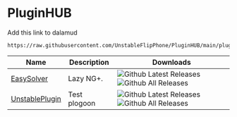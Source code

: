 # PluginHUB

Add this link to dalamud

```
https://raw.githubusercontent.com/UnstableFlipPhone/PluginHUB/main/pluginmaster.json
```

| Name                                                         | Description                                                  | Downloads                                                    |
| ------------------------------------------------------------ | ------------------------------------------------------------ | ------------------------------------------------------------ |
| [EasySolver](https://github.com/UnstableFlipPhone/EasySolver) | Lazy NG+. | ![Github Latest Releases](https://img.shields.io/github/downloads/UnstableFlipPhone/EasySolver/latest/total.svg?stylelabel=)![Github All Releases](https://img.shields.io/github/downloads/UnstableFlipPhone/EasySolver/total.svg?stylelabel=)
| [UnstablePlugin](https://github.com/UnstableFlipPhone/UnstablePlugin) | Test plogoon | ![Github Latest Releases](https://img.shields.io/github/downloads/UnstableFlipPhone/UnstablePlugin/latest/total.svg?stylelabel=)![Github All Releases](https://img.shields.io/github/downloads/UnstableFlipPhone/UnstablePlugin/total.svg?stylelabel=)
